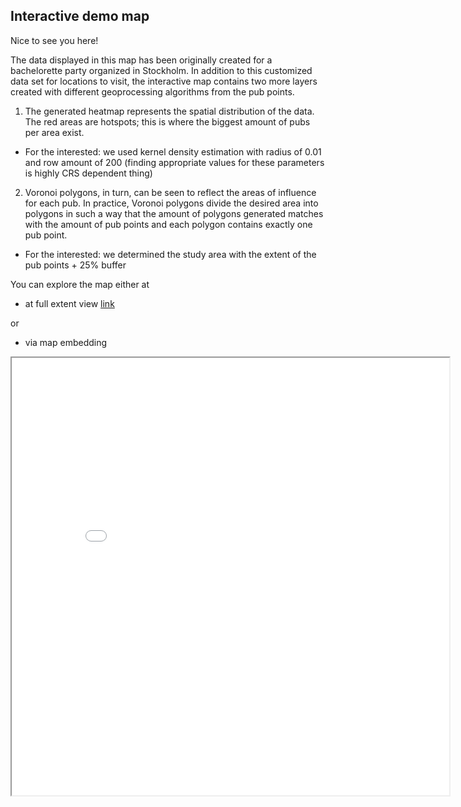 ## Interactive demo map

Nice to see you here!

The data displayed in this map has been originally created for a bachelorette party organized in Stockholm. In addition to this customized data set for locations to visit, the interactive map contains two more layers created with different geoprocessing algorithms from the pub points.

1. The generated heatmap represents the spatial distribution of the data. The red areas are hotspots; this is where the biggest amount of pubs per area exist.
- For the interested: we used kernel density estimation with radius of 0.01 and row amount of 200 (finding appropriate values for these parameters is highly CRS dependent thing)
2. Voronoi polygons, in turn, can be seen to reflect the areas of influence for each pub. In practice, Voronoi polygons divide the desired area into polygons in such a way that the amount of polygons generated matches with the amount of pub points and each polygon contains exactly one pub point.
- For the interested: we determined the study area with the extent of the pub points + 25% buffer

You can explore the map either at
- at full extent view [link](map.html)

or
- via map embedding

<iframe src="map.html" height="700" width="700"></iframe>
